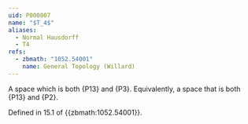```yaml
---
uid: P000007
name: "$T_4$"
aliases:
  - Normal Hausdorff
  - T4
refs:
  - zbmath: "1052.54001"
    name: General Topology (Willard)
---
```


A space which is both {P13} and {P3}. 
Equivalently, a space that is both {P13} and {P2}.

Defined in 15.1 of {{zbmath:1052.54001}}.
